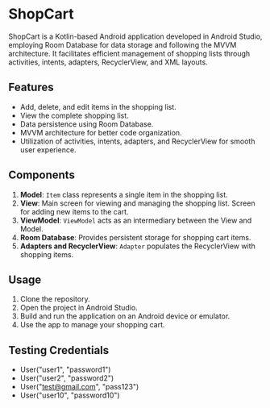 # ShopCart

ShopCart is a Kotlin-based Android application developed in Android Studio, employing Room Database for data storage and following the MVVM architecture. It facilitates efficient management of shopping lists through activities, intents, adapters, RecyclerView, and XML layouts.

## Features

- Add, delete, and edit items in the shopping list.
- View the complete shopping list.
- Data persistence using Room Database.
- MVVM architecture for better code organization.
- Utilization of activities, intents, adapters, and RecyclerView for smooth user experience.

## Components

1. **Model**: `Item` class represents a single item in the shopping list.
2. **View**: Main screen for viewing and managing the shopping list. Screen for adding new items to the cart.
3. **ViewModel**: `ViewModel` acts as an intermediary between the View and Model.
4. **Room Database**: Provides persistent storage for shopping cart items.
5. **Adapters and RecyclerView**: `Adapter` populates the RecyclerView with shopping items.

## Usage

1. Clone the repository.
2. Open the project in Android Studio.
3. Build and run the application on an Android device or emulator.
4. Use the app to manage your shopping cart.

## Testing Credentials

- User("user1", "password1")
- User("user2", "password2")
- User("test@gmail.com", "pass123")
- User("user10", "password10")
